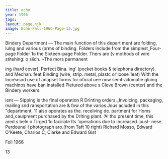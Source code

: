 ```yaml
---
title: echo
year: 1966
tags:
layout: page.njk
image: Echo-Fall-1966-Page-13.jpg
---
```

Bindery Department — The main function of this depart
ment are folding, lulng and various (orms of binding.
Folders include from the simplest_Four-page Folder 1o
the Sixteen-page Folder. Thers aro (v mothods of wire
stitehing: o siich. ~The mors permanent

ing (hard cover), Perfect Bina.
ing’ (pocket books & telephona directory). and Mechan.
feat Binding (wire, strip. metal, plastc or'loose 1eat)
With the Incréasod use of anapset forms for oficial uee
now semt-aitomatie gluing machinos have ban inatalled
Pletured above s Cleve Brown (center) and the Bindery
workers.

ient — Sipping is the final operation
R Drinting orders._Involcing, packaging, mailing snd
ransportation are & fow of the varios Jous acluded in
this "department. 11 aiso oporates as the. recelving de.
partment for Homs and_cauipment purchased by the
DrIting plant. ‘Al tho present time, this ared s beln o
Tirged 1o faciiiate Its 'operations due to Increased. pusl-
nese. Perdounel I photograph aro.(from Taft 10 right)
Richard Mosso, Edward O'Keete, Charios C, Clarke and
Edward Gist

Foll 1966

13
